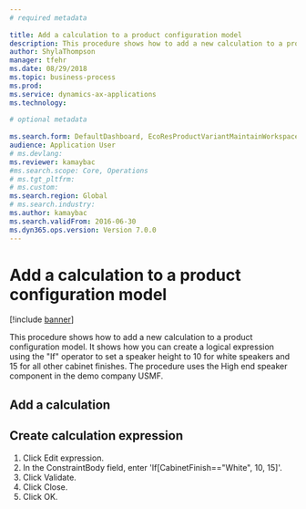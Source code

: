 ```yaml
--- 
# required metadata 
 
title: Add a calculation to a product configuration model
description: This procedure shows how to add a new calculation to a product configuration model. 
author: ShylaThompson
manager: tfehr 
ms.date: 08/29/2018
ms.topic: business-process 
ms.prod:  
ms.service: dynamics-ax-applications 
ms.technology:  
 
# optional metadata 
 
ms.search.form: DefaultDashboard, EcoResProductVariantMaintainWorkspace, PCProductConfigurationModelListPage, PCProductConfigurationModelDetails, PCConstraintEditor, PCRuntimeConfiguratorValidate   
audience: Application User 
# ms.devlang:  
ms.reviewer: kamaybac
#ms.search.scope: Core, Operations 
# ms.tgt_pltfrm:  
# ms.custom:  
ms.search.region: Global
# ms.search.industry: 
ms.author: kamaybac
ms.search.validFrom: 2016-06-30 
ms.dyn365.ops.version: Version 7.0.0 
---
```

# Add a calculation to a product configuration model

[!include [banner](../../includes/banner.md)]

This procedure shows how to add a new calculation to a product configuration model. It shows how you can create a logical expression using the "If" operator to set a speaker height to 10 for white speakers and 15 for all other cabinet finishes. The procedure uses the High end speaker component in the demo company USMF.


## Add a calculation

## Create calculation expression
1. Click Edit expression.
2. In the ConstraintBody field, enter 'If[CabinetFinish=="White", 10, 15]'.
3. Click Validate.
4. Click Close.
5. Click OK.

